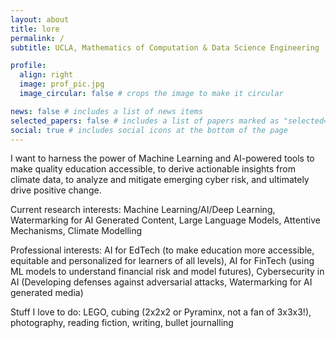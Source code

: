 ```yaml
---
layout: about
title: lore
permalink: /
subtitle: UCLA, Mathematics of Computation & Data Science Engineering

profile:
  align: right
  image: prof_pic.jpg
  image_circular: false # crops the image to make it circular

news: false # includes a list of news items
selected_papers: false # includes a list of papers marked as "selected={true}"
social: true # includes social icons at the bottom of the page
---
```


I want to harness the power of Machine Learning and AI-powered tools to make quality education accessible, to derive actionable insights from climate data, to analyze and mitigate emerging cyber risk, and ultimately drive positive change.

Current research interests: Machine Learning/AI/Deep Learning, Watermarking for AI Generated Content, Large Language Models, Attentive Mechanisms, Climate Modelling

Professional interests: AI for EdTech (to make education more accessible, equitable and personalized for learners of all levels), AI for FinTech (using ML models to understand financial risk and model futures), Cybersecurity in AI (Developing defenses against adversarial attacks, Watermarking for AI generated media)

Stuff I love to do: LEGO, cubing (2x2x2 or Pyraminx, not a fan of 3x3x3!), photography, reading fiction, writing, bullet journalling
